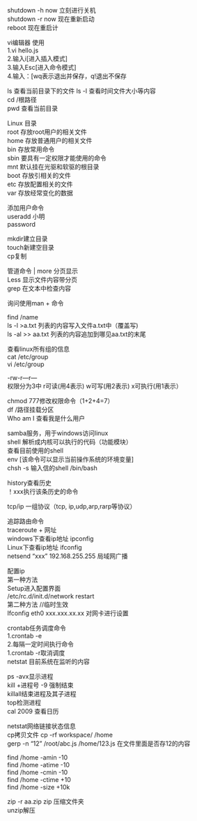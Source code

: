 shutdown -h now 立刻进行关机  
shutdown -r now 现在重新启动  
reboot 现在重启计  

vi编辑器 使用  
1.vi hello.js  
2.输入i[进入插入模式]  
3.输入Esc[进入命令模式]    
4.输入：[wq表示退出并保存，q!退出不保存  
  
ls 查看当前目录下的文件 ls -l 查看时间文件大小等内容  
cd /根路径  
pwd 查看当前目录  

Linux 目录  
root 存放root用户的相关文件  
home 存放普通用户的相关文件  
bin 存放常用命令  
sbin 要具有一定权限才能使用的命令  
mnt 默认挂在光驱和软驱的根目录  
boot 存放引相关的文件  
etc 存放配置相关的文件  
var 存放经常变化的数据  
 
添加用户命令  
useradd 小明  
password  

mkdir建立目录  
touch新建空目录  
cp复制  


管道命令 |
more  分页显示  
Less  显示文件内容带分页  
grep 在文本中检查内容  

询问使用man + 命令  

find /name  
ls -l >a.txt 列表的内容写入文件a.txt中（覆盖写)  
ls -al >> aa.txt 列表的内容追加到哪见aa.txt的末尾  

查看linux所有组的信息  
cat /etc/group  
 vi /etc/group  

-rw-r—r—  
权限分为3中 r可读(用4表示) w可写(用2表示) x可执行(用1表示）  

chmod 777修改权限命令（1+2+4=7）  
df /路径挂载分区  
Who am I 查看我是什么用户  

samba服务，用于windows访问linux  
shell 解析成内核可以执行的代码（功能模块）  
查看目前使用的shell  
env [该命令可以显示当前操作系统的环境变量]  
chsh -s 输入信的shell /bin/bash    

history查看历史  
！xxx执行该条历史的命令  

tcp/ip 一组协议（tcp, ip,udp,arp,rarp等协议）  

追踪路由命令  
traceroute + 网址  
windows下查看ip地址 ipconfig  
Linux下查看ip地址 ifconfig  
netsend “xxx” 192.168.255.255 局域网广播  

配置ip  
第一种方法  
Setup进入配置界面  
/etc/rc.d/init.d/network restart   
第二种方法 //临时生效  
Ifconfig eth0  xxx.xxx.xx.xx 对网卡进行设置  

crontab任务调度命令  
1.crontab -e  
2.每隔一定时间执行命令  
1.crontab -r取消调度  
netstat 目前系统在监听的内容  

ps -avx显示进程  
kill +进程号 -9 强制结束  
killall结束进程及其子进程   
top检测进程  
cal  2009 查看日历  

netstat网络链接状态信息  
cp拷贝文件 cp -rf workspace/ /home  
gerp -n “12” /root/abc.js /home/123.js 在文件里面是否存12的内容  

find /home -amin -10  
find  /home -atime -10  
find /home -cmin -10  
find /home -ctime +10  
find /home -size +10k  

zip -r aa.zip zip 压缩文件夹  
unzip解压  





